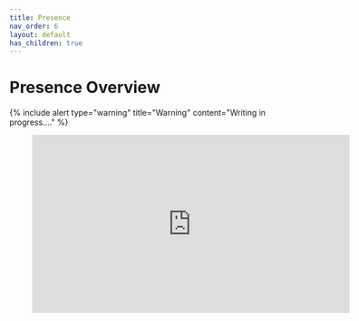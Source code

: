 ```yaml
---
title: Presence
nav_order: 6
layout: default
has_children: true
---
```


# Presence Overview

{% include alert type="warning" title="Warning" content="Writing in progress...." %}

<figure class="video_container">
  <iframe width="560" height="315" src="https://www.youtube.com/embed/DVnDyFZ2_u8" frameborder="0" allow="accelerometer; autoplay; clipboard-write; encrypted-media; gyroscope; picture-in-picture" allowfullscreen></iframe>
</figure>
